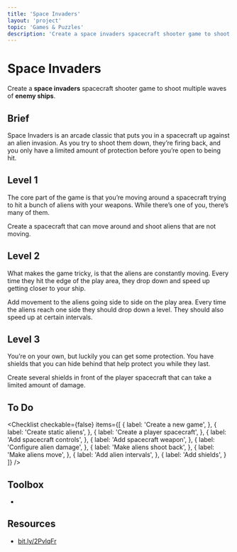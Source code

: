 ```yaml
---
title: 'Space Invaders'
layout: 'project'
topic: 'Games & Puzzles'
description: 'Create a space invaders spacecraft shooter game to shoot multiple waves of enemy ships.'
---
```




<ProjectHeader>

# Space Invaders

Create a <strong className="color-blue">space invaders</strong> spacecraft shooter game to shoot multiple waves of <strong className="color-purple">enemy ships</strong>.

</ProjectHeader>

<ProjectContent>

## Brief

Space Invaders is an arcade classic that puts you in a spacecraft up against an alien invasion. As you try to shoot them down, they’re firing back, and you only have a limited amount of protection before you’re open to being hit.

## Level 1

The core part of the game is that you’re moving around a spacecraft trying to hit a bunch of aliens with your weapons. While there’s one of you, there’s many of them.

Create a spacecraft that can move around and shoot aliens that are not moving.

<LoginRequired>

## Level 2

What makes the game tricky, is that the aliens are constantly moving. Every time they hit the edge of the play area, they drop down and speed up getting closer to your ship.

Add movement to the aliens going side to side on the play area. Every time the aliens reach one side they should drop down a level. They should also speed up at certain intervals.

## Level 3

You’re on your own, but luckily you can get some protection. You have shields that you can hide behind that help protect you while they last.

Create several shields in front of the player spacecraft that can take a limited amount of damage.

</LoginRequired>

</ProjectContent>

<ProjectSidebar>

## To Do

<Checklist checkable={false} items={[
  {
    label: 'Create a new game',
  },
  {
    label: 'Create static aliens',
  },
  {
    label: 'Create a player spacecraft',
  },
  {
    label: 'Add spacecraft controls',
  },
  {
    label: 'Add spacecraft weapon',
  },
  {
    label: 'Configure alien damage',
  },
  {
    label: 'Make aliens shoot back',
  },
  {
    label: 'Make aliens move',
  },
  {
    label: 'Add alien intervals',
  },
  {
    label: 'Add shields',
  }
]} />

## Toolbox

-

## Resources
- [bit.ly/2PvlqFr](https://bit.ly/2PvlqFr)

</ProjectSidebar>